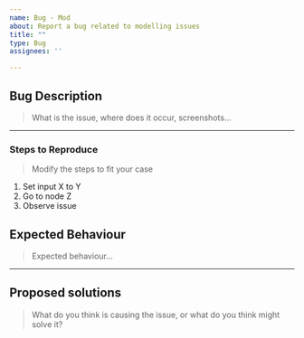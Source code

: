 ```yaml
---
name: Bug - Mod
about: Report a bug related to modelling issues
title: ""
type: Bug
assignees: ''

---
```


## Bug Description

> What is the issue, where does it occur, screenshots...

---

### Steps to Reproduce

> Modify the steps to fit your case

1. Set input X to Y
2. Go to node Z
3. Observe issue

## Expected Behaviour

> Expected behaviour...

---

## Proposed solutions

> What do you think is causing the issue, or what do you think might solve it?
